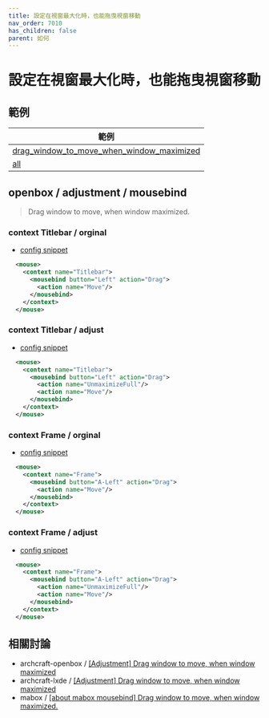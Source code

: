 ```yaml
---
title: 設定在視窗最大化時，也能拖曳視窗移動
nav_order: 7010
has_children: false
parent: 如何
---
```



# 設定在視窗最大化時，也能拖曳視窗移動


## 範例


| 範例 |
| --- |
| [drag_window_to_move_when_window_maximized](https://github.com/samwhelp/note-about-openbox/tree/gh-pages/_demo/sample/mousebind-adjustment/openbox/3.6.1/drag_window_to_move_when_window_maximized) |
| [all](https://github.com/samwhelp/note-about-openbox/tree/gh-pages/_demo/sample/mousebind-adjustment/openbox/3.6.1/all) |


## openbox / adjustment / mousebind

> Drag window to move, when window maximized.


### context Titlebar / orginal

* [config snippet](https://github.com/samwhelp/note-about-openbox/blob/gh-pages/_demo/sample/mousebind-adjustment/openbox/3.6.1/drag_window_to_move_when_window_maximized/asset/orginal/rc.xml#L374-L376)

``` xml
  <mouse>
    <context name="Titlebar">
      <mousebind button="Left" action="Drag">
        <action name="Move"/>
      </mousebind>
    </context>
  </mouse>
```

### context Titlebar / adjust

* [config snippet](https://github.com/samwhelp/note-about-openbox/blob/gh-pages/_demo/sample/mousebind-adjustment/openbox/3.6.1/drag_window_to_move_when_window_maximized/rc.xml#L375-L378)

``` xml
  <mouse>
    <context name="Titlebar">
      <mousebind button="Left" action="Drag">
        <action name="UnmaximizeFull"/>
        <action name="Move"/>
      </mousebind>
    </context>
  </mouse>
```




### context Frame / orginal

* [config snippet](https://github.com/samwhelp/note-about-openbox/blob/gh-pages/_demo/sample/mousebind-adjustment/openbox/3.6.1/drag_window_to_move_when_window_maximized/asset/orginal/rc.xml#L334-L336)

``` xml
  <mouse>
    <context name="Frame">
      <mousebind button="A-Left" action="Drag">
        <action name="Move"/>
      </mousebind>
    </context>
  </mouse>
```

### context Frame / adjust

* [config snippet](https://github.com/samwhelp/note-about-openbox/blob/gh-pages/_demo/sample/mousebind-adjustment/openbox/3.6.1/drag_window_to_move_when_window_maximized/rc.xml#L334-L337)

``` xml
  <mouse>
    <context name="Frame">
      <mousebind button="A-Left" action="Drag">
        <action name="UnmaximizeFull"/>
        <action name="Move"/>
      </mousebind>
    </context>
  </mouse>
```


## 相關討論

* archcraft-openbox / [[Adjustment] Drag window to move, when window maximized](https://github.com/archcraft-os/archcraft-openbox/issues/8)
* archcraft-lxde / [[Adjustment] Drag window to move, when window maximized](https://github.com/archcraft-os/archcraft-lxde/issues/1)
* mabox / [[about mabox mousebind] Drag window to move, when window maximized.](https://github.com/napcok/clicksnap/issues/2)
